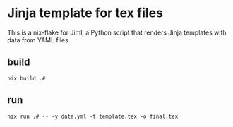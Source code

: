 # Jinja template for tex files

This is a nix-flake for  Jiml,  a Python script that renders Jinja templates with data from YAML files.

## build

```
nix build .#
```

## run

```
nix run .# -- -y data.yml -t template.tex -o final.tex
```

